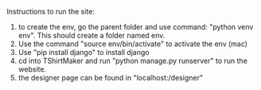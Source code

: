 Instructions to run the site:

1) to create the env, go the parent folder and use command: "python venv env". This should create a folder named env.
2) Use the command "source env/bin/activate" to activate the env (mac)
3) Use "pip install django" to install django
4) cd into TShirtMaker and run "python manage.py runserver" to run the website.
5) the designer page can be found in "localhost:/designer"
